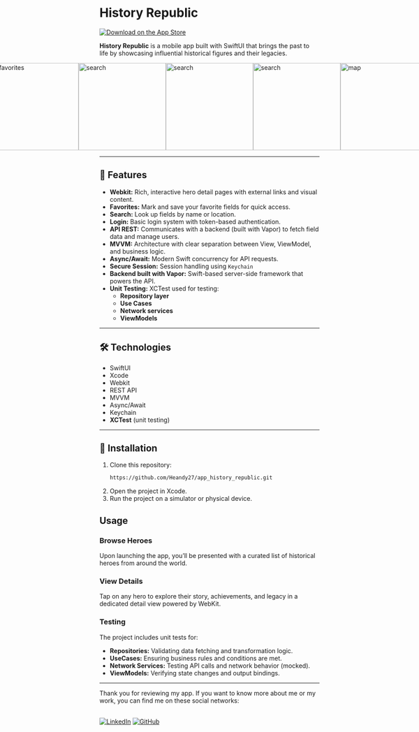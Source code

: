 # History Republic

[![Download on the App Store](https://tools.applemediaservices.com/api/badges/download-on-the-app-store/black/en-us)](https://apps.apple.com/us/app/history-republic/id6748970649)

**History Republic** is a mobile app built with SwiftUI that brings the past to life by showcasing influential historical figures and their legacies.
<div style="display: flex; justify-content: center; align-items: center;">
<img src="https://i.postimg.cc/HktNjNj4/homenew.png" alt="map" width="200">
<img src="https://i.postimg.cc/xCXpxT5t/iniciarsesion.png" alt="details" width="200">
<img src="https://i.postimg.cc/4djLrkFZ/iniciarsesionview.png" alt="favorites" width="200">
<img src="https://i.postimg.cc/1X6CSCLF/registrarview.png" alt="search" width="200">
  <img src="https://i.postimg.cc/nrVtqg5f/detailwithletsplay.png" alt="search" width="200">
<img src="https://i.postimg.cc/sxnCmKdQ/quizView.png" alt="search" width="200">


<img src="https://i.postimg.cc/s2604ZYM/homeuser.png" alt="map" width="200">
<img src="https://i.postimg.cc/X7dm6qbP/favoritesview.png" alt="search" width="200">
<img src="https://i.postimg.cc/44hFpym3/userprofile.png" alt="favorites" width="200">

</div>

---

## 📱 Features

- **Webkit:** Rich, interactive hero detail pages with external links and visual content.
- **Favorites:** Mark and save your favorite fields for quick access.
- **Search:** Look up fields by name or location.
- **Login:** Basic login system with token-based authentication.
- **API REST:** Communicates with a backend (built with Vapor) to fetch field data and manage users.
- **MVVM:** Architecture with clear separation between View, ViewModel, and business logic.
- **Async/Await:** Modern Swift concurrency for API requests.
- **Secure Session:** Session handling using `Keychain`
- **Backend built with Vapor:** Swift-based server-side framework that powers the API.
- **Unit Testing:** XCTest used for testing:
  - **Repository layer**
  - **Use Cases**
  - **Network services**
  - **ViewModels**

---

## 🛠 Technologies

- SwiftUI
- Xcode
- Webkit
- REST API
- MVVM
- Async/Await
- Keychain
- **XCTest** (unit testing)

---

## 🚀 Installation

1. Clone this repository:
   ```bash
   https://github.com/Heandy27/app_history_republic.git
2. Open the project in Xcode.
3. Run the project on a simulator or physical device.

## Usage

### Browse Heroes
Upon launching the app, you’ll be presented with a curated list of historical heroes from around the world.

### View Details
Tap on any hero to explore their story, achievements, and legacy in a dedicated detail view powered by WebKit.

### Testing
The project includes unit tests for:
  - **Repositories:** Validating data fetching and transformation logic.
  - **UseCases:** Ensuring business rules and conditions are met.
  - **Network Services:** Testing API calls and network behavior (mocked).
  - **ViewModels:** Verifying state changes and output bindings.

<hr></hr>
Thank you for reviewing my app. If you want to know more about me or my work, you can find me on these social networks:<br></br>

[![LinkedIn](https://img.shields.io/badge/LinkedIn-%230077B5.svg?logo=linkedin&logoColor=white)](https://www.linkedin.com/in/heandy27/) 
[![GitHub](https://img.shields.io/badge/GitHub-%23121011.svg?logo=github&logoColor=white)](https://github.com/Heandy27)
